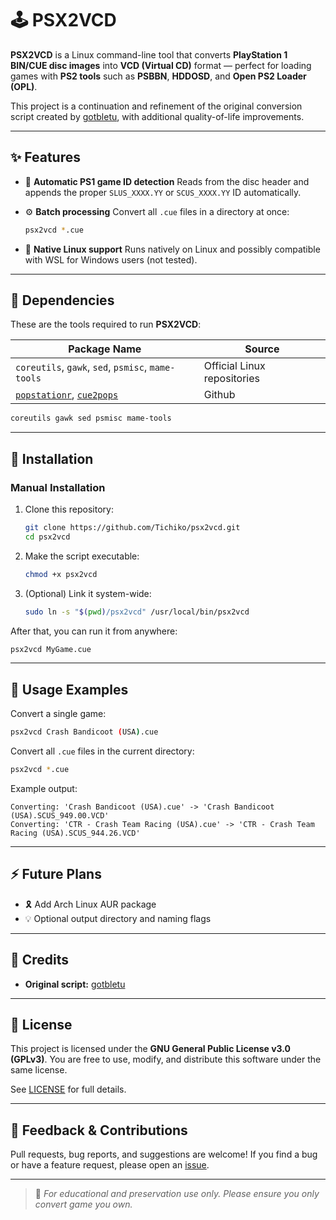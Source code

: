 # 🕹️ PSX2VCD

**PSX2VCD** is a Linux command-line tool that converts **PlayStation 1 BIN/CUE disc images** into **VCD (Virtual CD)** format — perfect for loading games with **PS2 tools** such as **PSBBN**, **HDDOSD**, and **Open PS2 Loader (OPL)**.

This project is a continuation and refinement of the original conversion script created by [gotbletu](https://github.com/gotbletu), with additional quality-of-life improvements.

---

## ✨ Features

* 🧠 **Automatic PS1 game ID detection**
  Reads from the disc header and appends the proper `SLUS_XXXX.YY` or `SCUS_XXXX.YY` ID automatically.

* ⚙️ **Batch processing**
  Convert all `.cue` files in a directory at once:

  ```bash
  psx2vcd *.cue
  ```

* 💾 **Native Linux support**
  Runs natively on Linux and possibly compatible with WSL for Windows users (not tested).

---

## 🧪 Dependencies

These are the tools required to run **PSX2VCD**:

| Package Name                                       | Source                                      |
| -------------------------------------------------- | ------------------------------------------- |
| `coreutils`, `gawk`, `sed`, `psmisc`, `mame-tools` | Official Linux repositories                 |
|  [`popstationr`](https://github.com/pseiler/popstationr), [`cue2pops`](https://github.com/makefu/cue2pops-linux)                          | Github                                     |


```bash
coreutils gawk sed psmisc mame-tools
```

---

## 🚀 Installation

### Manual Installation

1. Clone this repository:

   ```bash
   git clone https://github.com/Tichiko/psx2vcd.git
   cd psx2vcd
   ```

2. Make the script executable:

   ```bash
   chmod +x psx2vcd
   ```

3. (Optional) Link it system-wide:

   ```bash
   sudo ln -s "$(pwd)/psx2vcd" /usr/local/bin/psx2vcd
   ```

After that, you can run it from anywhere:

```bash
psx2vcd MyGame.cue
```

---

## 🥪 Usage Examples

Convert a single game:

```bash
psx2vcd Crash Bandicoot (USA).cue
```

Convert all `.cue` files in the current directory:

```bash
psx2vcd *.cue
```

Example output:

```
Converting: 'Crash Bandicoot (USA).cue' -> 'Crash Bandicoot (USA).SCUS_949.00.VCD'
Converting: 'CTR - Crash Team Racing (USA).cue' -> 'CTR - Crash Team Racing (USA).SCUS_944.26.VCD'
```

---

## ⚡ Future Plans

* 🎗️ Add Arch Linux AUR package
* 💡 Optional output directory and naming flags

---

## 🤝 Credits

* **Original script:** [gotbletu](https://github.com/gotbletu)

---

## 📜 License

This project is licensed under the **GNU General Public License v3.0 (GPLv3)**.
You are free to use, modify, and distribute this software under the same license.

See [LICENSE](LICENSE) for full details.

---

## 💬 Feedback & Contributions

Pull requests, bug reports, and suggestions are welcome!
If you find a bug or have a feature request, please open an [issue](https://github.com/Tichiko/psx2vcd/issues).

---

> 🤊 *For educational and preservation use only. Please ensure you only convert game you own.*
